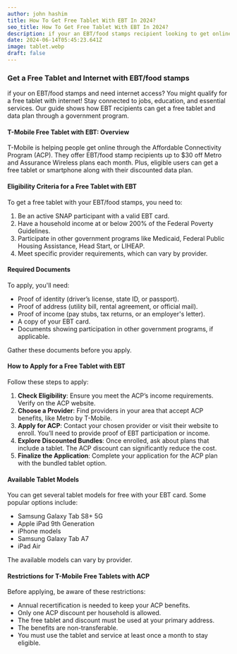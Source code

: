 ```yaml
---
author: john hashim
title: How To Get Free Tablet With EBT In 2024?
seo_title: How To Get Free Tablet With EBT In 2024?
description: if your an EBT/food stamps recipient looking to get online? You could qualify for an amazing freebie – a tablet with free internet! No more being disconnected from jobs, education, and essential services. Our guide reveals how those receiving EBT can easily claim a free tablet and data plan through a government program. 
date: 2024-06-14T05:45:23.641Z
image: tablet.webp
draft: false
---
```

### Get a Free Tablet and Internet with EBT/food stamps

if your on EBT/food stamps and need internet access? You might qualify for a free tablet with internet! Stay connected to jobs, education, and essential services. Our guide shows how EBT recipients can get a free tablet and data plan through a government program.

#### T-Mobile Free Tablet with EBT: Overview

T-Mobile is helping people get online through the Affordable Connectivity Program (ACP). They offer EBT/food stamp recipients up to $30 off Metro and Assurance Wireless plans each month. Plus, eligible users can get a free tablet or smartphone along with their discounted data plan.

#### Eligibility Criteria for a Free Tablet with EBT

To get a free tablet with your EBT/food stamps, you need to:

1. Be an active SNAP participant with a valid EBT card.
2. Have a household income at or below 200% of the Federal Poverty Guidelines.
3. Participate in other government programs like Medicaid, Federal Public Housing Assistance, Head Start, or LIHEAP.
4. Meet specific provider requirements, which can vary by provider.

#### Required Documents

To apply, you'll need:

- Proof of identity (driver’s license, state ID, or passport).
- Proof of address (utility bill, rental agreement, or official mail).
- Proof of income (pay stubs, tax returns, or an employer's letter).
- A copy of your EBT card.
- Documents showing participation in other government programs, if applicable.

Gather these documents before you apply.

#### How to Apply for a Free Tablet with EBT

Follow these steps to apply:

1. **Check Eligibility**: Ensure you meet the ACP’s income requirements. Verify on the ACP website.
2. **Choose a Provider**: Find providers in your area that accept ACP benefits, like Metro by T-Mobile.
3. **Apply for ACP**: Contact your chosen provider or visit their website to enroll. You’ll need to provide proof of EBT participation or income.
4. **Explore Discounted Bundles**: Once enrolled, ask about plans that include a tablet. The ACP discount can significantly reduce the cost.
5. **Finalize the Application**: Complete your application for the ACP plan with the bundled tablet option.

#### Available Tablet Models

You can get several tablet models for free with your EBT card. Some popular options include:

- Samsung Galaxy Tab S8+ 5G
- Apple iPad 9th Generation
- iPhone models
- Samsung Galaxy Tab A7
- iPad Air

The available models can vary by provider.

#### Restrictions for T-Mobile Free Tablets with ACP

Before applying, be aware of these restrictions:

- Annual recertification is needed to keep your ACP benefits.
- Only one ACP discount per household is allowed.
- The free tablet and discount must be used at your primary address.
- The benefits are non-transferable.
- You must use the tablet and service at least once a month to stay eligible.